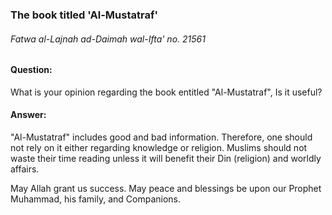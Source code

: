 [_metadata_:title]:- "The book titled Al-Mustatraf"
[_metadata_:author]:- "instagram@Alsalafiyyah"
[_metadata_:date]:- "Dhuʻl-Qiʻdah 2, 1441 AH"
[_metadata_:tags]:- "fatwas, islam, alifta, rulings, shariah"

### The book titled 'Al-Mustatraf'
###### Fatwa al-Lajnah ad-Daimah wal-Ifta' no.  21561 

#### Question: 
What is your opinion regarding the book entitled "Al-Mustatraf", Is it useful? 

#### Answer: 
"Al-Mustatraf" includes good and bad information. Therefore, one should not rely on it either regarding knowledge or religion. Muslims should not waste their time reading unless it will benefit their Din (religion) and worldly affairs.

May Allah grant us success. May peace and blessings be upon our Prophet Muhammad, his family, and Companions. 


